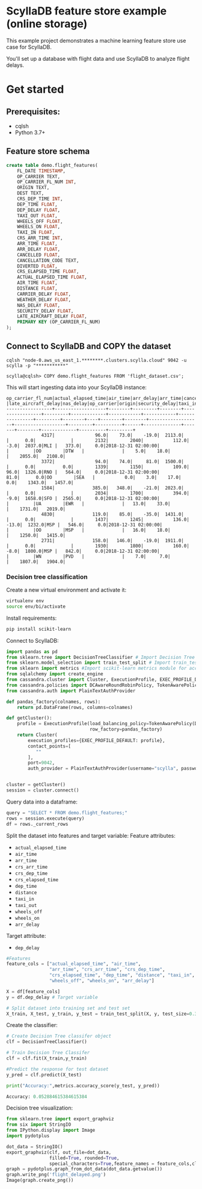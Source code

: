 # ScyllaDB feature store example (online storage)
This example project demonstrates a machine learning feature store use case for ScyllaDB.

You'll set up a database with flight data and use ScyllaDB to analyze flight delays.


# Get started

## Prerequisites:
* cqlsh
* Python 3.7+


## Feature store schema

```sql
create table demo.flight_features(
	FL_DATE TIMESTAMP,
	OP_CARRIER TEXT,
	OP_CARRIER_FL_NUM INT,
	ORIGIN TEXT,
	DEST TEXT,
	CRS_DEP_TIME INT,
	DEP_TIME FLOAT,
	DEP_DELAY FLOAT,
	TAXI_OUT FLOAT,
	WHEELS_OFF FLOAT,
	WHEELS_ON FLOAT,
	TAXI_IN FLOAT,
	CRS_ARR_TIME INT,
	ARR_TIME FLOAT,
	ARR_DELAY FLOAT,
	CANCELLED FLOAT,
	CANCELLATION_CODE TEXT,
	DIVERTED FLOAT,
	CRS_ELAPSED_TIME FLOAT,
	ACTUAL_ELAPSED_TIME FLOAT,
	AIR_TIME FLOAT,
	DISTANCE FLOAT,
	CARRIER_DELAY FLOAT,
	WEATHER_DELAY FLOAT,
	NAS_DELAY FLOAT,
	SECURITY_DELAY FLOAT,
	LATE_AIRCRAFT_DELAY FLOAT,
	PRIMARY KEY (OP_CARRIER_FL_NUM)
);
```

## Connect to ScyllaDB and COPY the dataset

```
cqlsh "node-0.aws_us_east_1.********.clusters.scylla.cloud" 9042 -u scylla -p "***********"

scylla@cqlsh> COPY demo.flight_features FROM 'flight_dataset.csv';
```

This will start ingesting data into your ScyllaDB instance:
```
op_carrier_fl_num|actual_elapsed_time|air_time|arr_delay|arr_time|cancellation_code|cancelled|carrier_delay|crs_arr_time|crs_dep_time|crs_elapsed_time|dep_delay|dep_time|dest|distance|diverted|fl_date            |late_aircraft_delay|nas_delay|op_carrier|origin|security_delay|taxi_in|taxi_out|weather_delay|wheels_off|wheels_on|
-----------------+-------------------+--------+---------+--------+-----------------+---------+-------------+------------+------------+----------------+---------+--------+----+--------+--------+-------------------+-------------------+---------+----------+------+--------------+-------+--------+-------------+----------+---------+
             4317|               96.0|    73.0|    -19.0|  2113.0|                 |      0.0|             |        2132|        2040|           112.0|     -3.0|  2037.0|MLI |   373.0|     0.0|2018-12-31 02:00:00|                   |         |OO        |DTW   |              |    5.0|    18.0|             |    2055.0|   2108.0|
             3372|               94.0|    74.0|     81.0|  1500.0|                 |      0.0|          0.0|        1339|        1150|           109.0|     96.0|  1326.0|RNO |   564.0|     0.0|2018-12-31 02:00:00|               81.0|      0.0|OO        |SEA   |           0.0|    3.0|    17.0|          0.0|    1343.0|   1457.0|
             1584|              385.0|   348.0|    -21.0|  2023.0|                 |      0.0|             |        2034|        1700|           394.0|     -9.0|  1658.0|SFO |  2565.0|     0.0|2018-12-31 02:00:00|                   |         |UA        |EWR   |              |   13.0|    33.0|             |    1731.0|   2019.0|
             4830|              119.0|    85.0|    -35.0|  1431.0|                 |      0.0|             |        1437|        1245|           136.0|    -13.0|  1232.0|MSP |   546.0|     0.0|2018-12-31 02:00:00|                   |         |OO        |MSP   |              |   16.0|    18.0|             |    1250.0|   1415.0|
             2731|              158.0|   146.0|    -19.0|  1911.0|                 |      0.0|             |        1930|        1800|           160.0|     -8.0|  1800.0|MSP |   842.0|     0.0|2018-12-31 02:00:00|                   |         |WN        |PVD   |              |    7.0|     7.0|             |    1807.0|   1904.0|
```

### Decision tree classification

Create a new virtual environment and activate it:
```bash
virtualenv env
source env/bi/activate
```

Install requirements:
```bash
pip install scikit-learn 
```

Connect to ScyllaDB:
```python
import pandas as pd
from sklearn.tree import DecisionTreeClassifier # Import Decision Tree Classifier
from sklearn.model_selection import train_test_split # Import train_test_split function
from sklearn import metrics #Import scikit-learn metrics module for accuracy calculation
from sqlalchemy import create_engine
from cassandra.cluster import Cluster, ExecutionProfile, EXEC_PROFILE_DEFAULT
from cassandra.policies import DCAwareRoundRobinPolicy, TokenAwarePolicy
from cassandra.auth import PlainTextAuthProvider

def pandas_factory(colnames, rows):
    return pd.DataFrame(rows, columns=colnames)

def getCluster():
    profile = ExecutionProfile(load_balancing_policy=TokenAwarePolicy(DCAwareRoundRobinPolicy(local_dc='AWS_US_EAST_1')),
                               row_factory=pandas_factory)
    return Cluster(
        execution_profiles={EXEC_PROFILE_DEFAULT: profile},
        contact_points=[
           ""
        ],
        port=9042,
        auth_provider = PlainTextAuthProvider(username="scylla", password="******"))


cluster = getCluster()
session = cluster.connect()
```

Query data into a dataframe:
```python
query = "SELECT * FROM demo.flight_features;"
rows = session.execute(query)
df = rows._current_rows
```

Split the dataset into features and target variable:
Feature attributes:
* `actual_elapsed_time`
* `air_time`
* `arr_time`
* `crs_arr_time` 
* `crs_dep_time`
* `crs_elapsed_time` 
* `dep_time` 
* `distance` 
* `taxi_in` 
* `taxi_out`
* `wheels_off`
* `wheels_on`
* `arr_delay`

Target attribute:
* `dep_delay`


```python
#Features
feature_cols = ["actual_elapsed_time", "air_time", 
                "arr_time", "crs_arr_time", "crs_dep_time", 
                "crs_elapsed_time", "dep_time", "distance", "taxi_in", "taxi_out", 
                "wheels_off", "wheels_on", "arr_delay"]

X = df[feature_cols]
y = df.dep_delay # Target variable

# Split dataset into training set and test set
X_train, X_test, y_train, y_test = train_test_split(X, y, test_size=0.3, random_state=1) # 70% training and 30% test
```

Create the classifier:
```python
# Create Decision Tree classifer object
clf = DecisionTreeClassifier()

# Train Decision Tree Classifer
clf = clf.fit(X_train,y_train)

#Predict the response for test dataset
y_pred = clf.predict(X_test)

print("Accuracy:",metrics.accuracy_score(y_test, y_pred))

Accuracy: 0.052884615384615384
```

Decision tree visualization:
```python
from sklearn.tree import export_graphviz
from six import StringIO  
from IPython.display import Image  
import pydotplus

dot_data = StringIO()
export_graphviz(clf, out_file=dot_data,  
                filled=True, rounded=True,
                special_characters=True,feature_names = feature_cols,class_names=['0','1'])
graph = pydotplus.graph_from_dot_data(dot_data.getvalue())  
graph.write_png('flight_delayed.png')
Image(graph.create_png())
```


